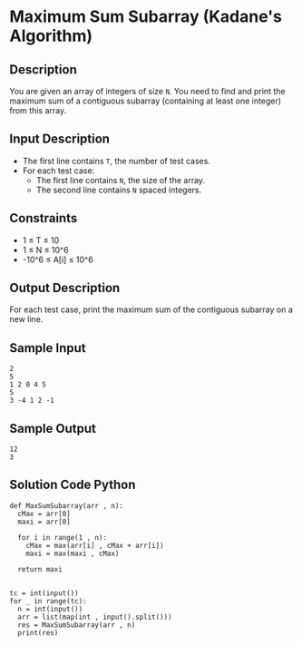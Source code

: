 # Maximum Sum Subarray (Kadane's Algorithm)

## Description

You are given an array of integers of size `N`. You need to find and print the maximum sum of a contiguous subarray (containing at least one integer) from this array.

## Input Description

- The first line contains `T`, the number of test cases.
- For each test case:
  - The first line contains `N`, the size of the array.
  - The second line contains `N` spaced integers.

## Constraints

- 1 ≤ T ≤ 10
- 1 ≤ N ≤ 10^6
- -10^6 ≤ A[i] ≤ 10^6

## Output Description

For each test case, print the maximum sum of the contiguous subarray on a new line.

## Sample Input

```
2
5
1 2 0 4 5
5
3 -4 1 2 -1

```

## Sample Output
```
12
3
```

## Solution Code Python

```
def MaxSumSubarray(arr , n):
  cMax = arr[0]
  maxi = arr[0]
  
  for i in range(1 , n):
    cMax = max(arr[i] , cMax + arr[i])
    maxi = max(maxi , cMax)
  
  return maxi


tc = int(input())
for _ in range(tc):
  n = int(input())
  arr = list(map(int , input().split()))
  res = MaxSumSubarray(arr , n)
  print(res)


```